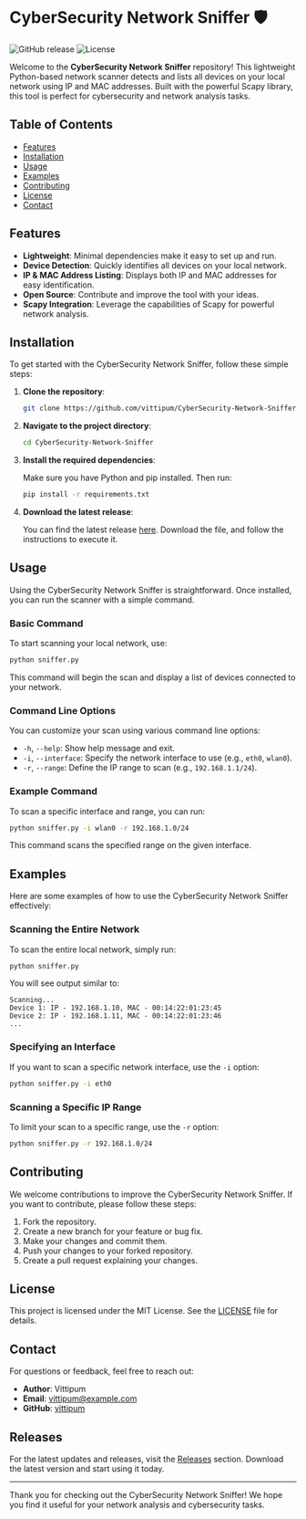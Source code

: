 # CyberSecurity Network Sniffer 🛡️

![GitHub release](https://img.shields.io/github/release/vittipum/CyberSecurity-Network-Sniffer.svg)
![License](https://img.shields.io/badge/license-MIT-blue.svg)

Welcome to the **CyberSecurity Network Sniffer** repository! This lightweight Python-based network scanner detects and lists all devices on your local network using IP and MAC addresses. Built with the powerful Scapy library, this tool is perfect for cybersecurity and network analysis tasks.

## Table of Contents

- [Features](#features)
- [Installation](#installation)
- [Usage](#usage)
- [Examples](#examples)
- [Contributing](#contributing)
- [License](#license)
- [Contact](#contact)

## Features

- **Lightweight**: Minimal dependencies make it easy to set up and run.
- **Device Detection**: Quickly identifies all devices on your local network.
- **IP & MAC Address Listing**: Displays both IP and MAC addresses for easy identification.
- **Open Source**: Contribute and improve the tool with your ideas.
- **Scapy Integration**: Leverage the capabilities of Scapy for powerful network analysis.

## Installation

To get started with the CyberSecurity Network Sniffer, follow these simple steps:

1. **Clone the repository**:

   ```bash
   git clone https://github.com/vittipum/CyberSecurity-Network-Sniffer.git
   ```

2. **Navigate to the project directory**:

   ```bash
   cd CyberSecurity-Network-Sniffer
   ```

3. **Install the required dependencies**:

   Make sure you have Python and pip installed. Then run:

   ```bash
   pip install -r requirements.txt
   ```

4. **Download the latest release**:

   You can find the latest release [here](https://github.com/vittipum/CyberSecurity-Network-Sniffer/releases). Download the file, and follow the instructions to execute it.

## Usage

Using the CyberSecurity Network Sniffer is straightforward. Once installed, you can run the scanner with a simple command.

### Basic Command

To start scanning your local network, use:

```bash
python sniffer.py
```

This command will begin the scan and display a list of devices connected to your network.

### Command Line Options

You can customize your scan using various command line options:

- `-h`, `--help`: Show help message and exit.
- `-i`, `--interface`: Specify the network interface to use (e.g., `eth0`, `wlan0`).
- `-r`, `--range`: Define the IP range to scan (e.g., `192.168.1.1/24`).

### Example Command

To scan a specific interface and range, you can run:

```bash
python sniffer.py -i wlan0 -r 192.168.1.0/24
```

This command scans the specified range on the given interface.

## Examples

Here are some examples of how to use the CyberSecurity Network Sniffer effectively:

### Scanning the Entire Network

To scan the entire local network, simply run:

```bash
python sniffer.py
```

You will see output similar to:

```
Scanning...
Device 1: IP - 192.168.1.10, MAC - 00:14:22:01:23:45
Device 2: IP - 192.168.1.11, MAC - 00:14:22:01:23:46
...
```

### Specifying an Interface

If you want to scan a specific network interface, use the `-i` option:

```bash
python sniffer.py -i eth0
```

### Scanning a Specific IP Range

To limit your scan to a specific range, use the `-r` option:

```bash
python sniffer.py -r 192.168.1.0/24
```

## Contributing

We welcome contributions to improve the CyberSecurity Network Sniffer. If you want to contribute, please follow these steps:

1. Fork the repository.
2. Create a new branch for your feature or bug fix.
3. Make your changes and commit them.
4. Push your changes to your forked repository.
5. Create a pull request explaining your changes.

## License

This project is licensed under the MIT License. See the [LICENSE](LICENSE) file for details.

## Contact

For questions or feedback, feel free to reach out:

- **Author**: Vittipum
- **Email**: vittipum@example.com
- **GitHub**: [vittipum](https://github.com/vittipum)

## Releases

For the latest updates and releases, visit the [Releases](https://github.com/vittipum/CyberSecurity-Network-Sniffer/releases) section. Download the latest version and start using it today.

---

Thank you for checking out the CyberSecurity Network Sniffer! We hope you find it useful for your network analysis and cybersecurity tasks.